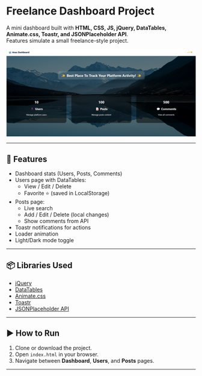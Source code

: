 # Freelance Dashboard Project

A mini dashboard built with **HTML, CSS, JS, jQuery, DataTables, Animate.css, Toastr, and JSONPlaceholder API**.  
Features simulate a small freelance-style project.

![Alt text](images/Dashboard.png)

---

## 🚀 Features
- Dashboard stats (Users, Posts, Comments)
- Users page with DataTables:
  - View / Edit / Delete
  - Favorite ⭐ (saved in LocalStorage)
- Posts page:
  - Live search
  - Add / Edit / Delete (local changes)
  - Show comments from API
- Toastr notifications for actions
- Loader animation
- Light/Dark mode toggle

---

## 📦 Libraries Used
- [jQuery](https://jquery.com/)
- [DataTables](https://datatables.net/)
- [Animate.css](https://animate.style/)
- [Toastr](https://codeseven.github.io/toastr/)
- [JSONPlaceholder API](https://jsonplaceholder.typicode.com/)

---

## ▶️ How to Run
1. Clone or download the project.
2. Open `index.html` in your browser.
3. Navigate between **Dashboard**, **Users**, and **Posts** pages.

---
